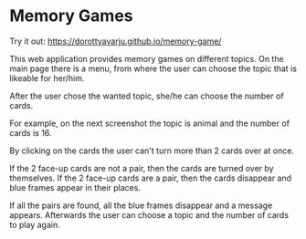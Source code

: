 # Memory Games

Try it out: https://dorottyavarju.github.io/memory-game/

This web application provides memory games on different topics. On the main page there is a menu, from where the user can choose the topic that is likeable for her/him.

After the user chose the wanted topic, she/he can choose the number of cards.

For example, on the next screenshot the topic is animal and the number of cards is 16.

By clicking on the cards the user can't turn more than 2 cards over at once.

If the 2 face-up cards are not a pair, then the cards are turned over by themselves. If the 2 face-up cards are a pair, then the cards disappear and blue frames appear in their places.

If all the pairs are found, all the blue frames disappear and a message appears. Afterwards the user can choose a topic and the number of cards to play again.
